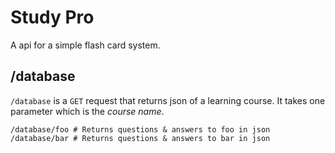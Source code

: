 # Study Pro

A api for a simple flash card system.

## /database

`/database` is a `GET` request that returns json of a learning course. It takes one parameter which is the *course name*.

```
/database/foo # Returns questions & answers to foo in json
/database/bar # Returns questions & answers to bar in json
```


